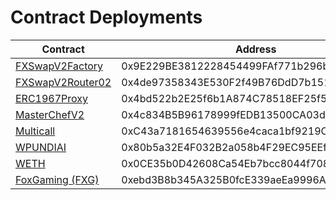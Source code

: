 # Contract Deployments

| Contract                                                                                        | Address                                    |
|-------------------------------------------------------------------------------------------------|--------------------------------------------|
| [FXSwapV2Factory](https://pundiscan.io/evm/address/0x9E229BE3812228454499FAf771b296bedFe8c904)  | 0x9E229BE3812228454499FAf771b296bedFe8c904 |
| [FXSwapV2Router02](https://pundiscan.io/evm/address/0x4de97358343E530F2f49B76DdD7b151b21e16c57) | 0x4de97358343E530F2f49B76DdD7b151b21e16c57 |
| [ERC1967Proxy](https://pundiscan.io/evm/address/0x4bd522b2E25f6b1A874C78518EF25f5914C522dC)     | 0x4bd522b2E25f6b1A874C78518EF25f5914C522dC |
| [MasterChefV2](https://pundiscan.io/evm/address/0x4c834B5B96178999fEDB13500CA03dE90CF1D605)     | 0x4c834B5B96178999fEDB13500CA03dE90CF1D605 |
| [Multicall](https://pundiscan.io/evm/address/0xC43a7181654639556e4caca1bf9219C14a106401)        | 0xC43a7181654639556e4caca1bf9219C14a106401 |
| [WPUNDIAI](https://pundiscan.io/evm/address/0x80b5a32E4F032B2a058b4F29EC95EEfEEB87aDcd)         | 0x80b5a32E4F032B2a058b4F29EC95EEfEEB87aDcd |
| [WETH](https://pundiscan.io/evm/address/0x0CE35b0D42608Ca54Eb7bcc8044f7087C18E7717)             | 0x0CE35b0D42608Ca54Eb7bcc8044f7087C18E7717 |
| [FoxGaming (FXG)](https://pundiscan.io/evm/address/0xebd3B8b345A325B0fcE339aeEa9996A6a5a947dc)  | 0xebd3B8b345A325B0fcE339aeEa9996A6a5a947dc |

